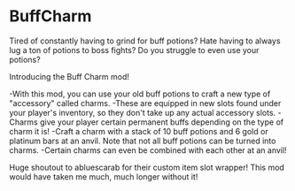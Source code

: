 # BuffCharm
Tired of constantly having to grind for buff potions? 
Hate having to always lug a ton of potions to boss fights? 
Do you struggle to even use your potions?

Introducing the Buff Charm mod!

-With this mod, you can use your old buff potions to craft a new type of "accessory" called charms. 
-These are equipped in new slots found under your player's inventory, so they don't take up any actual accessory slots.
-Charms give your player certain permanent buffs depending on the type of charm it is!
-Craft a charm with a stack of 10 buff potions and 6 gold or platinum bars at an anvil. Note that not all buff potions can be turned into charms.
-Certain charms can even be combined with each other at an anvil!

Huge shoutout to abluescarab for their custom item slot wrapper! This mod would have taken me much, much longer without it!
